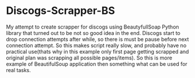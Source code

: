 # Discogs-Scrapper-BS
My attempt to create scrapper for discogs using BeautyfullSoap Python library that turned out to be not so good idea in the end. Discogs start to drop connection attempts after while, so there is must be pause before next connection attempt. So this makes script really slow, and probably have no practical use(thats why in this example only first page getting scrapped and original plan was scrapping all possible pages/items). So this is more example of BeautifulSoup application then something what can be used for real tasks. 
